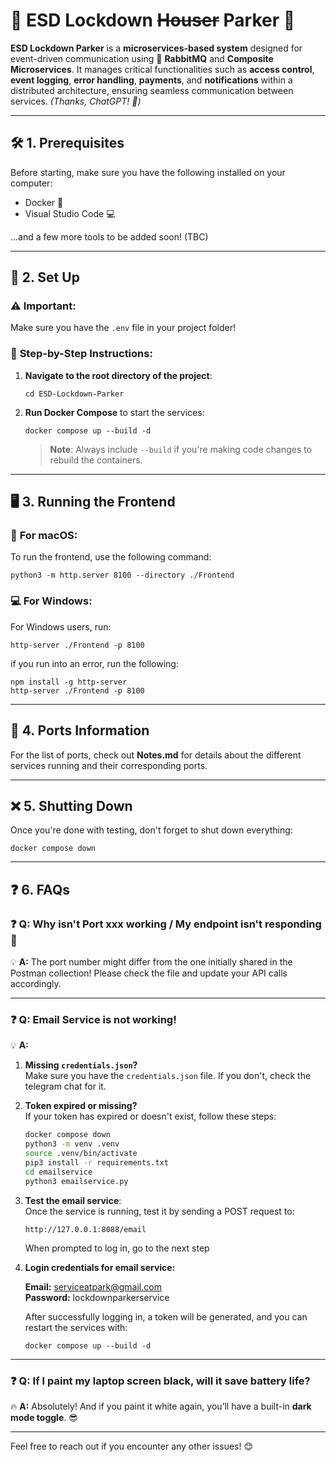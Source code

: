 
# 🔐 **ESD Lockdown ~~Houser~~ Parker** 🚀

**ESD Lockdown Parker** is a **microservices-based system** designed for event-driven communication using 📨 **RabbitMQ** and **Composite Microservices**. It manages critical functionalities such as **access control**, **event logging**, **error handling**, **payments**, and **notifications** within a distributed architecture, ensuring seamless communication between services. *(Thanks, ChatGPT! 🤖)*

---

## 🛠️ **1. Prerequisites**

Before starting, make sure you have the following installed on your computer:

- Docker 🐳
- Visual Studio Code 💻

...and a few more tools to be added soon! (TBC) 

---

## 🚀 **2. Set Up**

### ⚠️ **Important:**
Make sure you have the `.env` file in your project folder!

### 🔧 **Step-by-Step Instructions:**

1. **Navigate to the root directory of the project**:
   ```
   cd ESD-Lockdown-Parker
   ```

2. **Run Docker Compose** to start the services:
   ```
   docker compose up --build -d
   ```
   > **Note**: Always include `--build` if you're making code changes to rebuild the containers.

---

## 🖥️ **3. Running the Frontend**

### 📱 **For macOS:**
To run the frontend, use the following command:
```
python3 -m http.server 8100 --directory ./Frontend
```

### 💻 **For Windows:**
For Windows users, run:
```
http-server ./Frontend -p 8100
```
if you run into an error, run the following:
```
npm install -g http-server
http-server ./Frontend -p 8100
```

---

## 📌 **4. Ports Information**

For the list of ports, check out **Notes.md** for details about the different services running and their corresponding ports.

---

## ❌ **5. Shutting Down**

Once you're done with testing, don't forget to shut down everything:
```
docker compose down
```

---

## ❓ **6. FAQs**

### **❓ Q: Why isn't Port xxx working / My endpoint isn't responding 🥲**
💡 **A:** The port number might differ from the one initially shared in the Postman collection! Please check the file and update your API calls accordingly.

---

### **❓ Q: Email Service is not working!**

💡 **A:**

1. **Missing `credentials.json`?**  
   Make sure you have the `credentials.json` file. If you don't, check the telegram chat for it.

2. **Token expired or missing?**  
   If your token has expired or doesn't exist, follow these steps:
   ```bash
   docker compose down
   python3 -m venv .venv
   source .venv/bin/activate
   pip3 install -r requirements.txt
   cd emailservice
   python3 emailservice.py
   ```

3. **Test the email service**:  
   Once the service is running, test it by sending a POST request to:
   ```
   http://127.0.0.1:8088/email
   ```
   When prompted to log in, go to the next step

4. **Login credentials for email service:**

   **Email:** serviceatpark@gmail.com  
   **Password:** lockdownparkerservice

   After successfully logging in, a token will be generated, and you can restart the services with:
   ```
   docker compose up --build -d
   ```
---

### **❓ Q: If I paint my laptop screen black, will it save battery life?**

🔥 **A:** Absolutely! And if you paint it white again, you’ll have a built-in **dark mode toggle**. 😎

---

Feel free to reach out if you encounter any other issues! 😊
